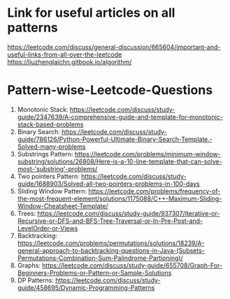 # Link for useful articles on all patterns
https://leetcode.com/discuss/general-discussion/665604/important-and-useful-links-from-all-over-the-leetcode
https://liuzhenglaichn.gitbook.io/algorithm/

# Pattern-wise-Leetcode-Questions

1) Monotonic Stack: https://leetcode.com/discuss/study-guide/2347639/A-comprehensive-guide-and-template-for-monotonic-stack-based-problems
2) Binary Search: https://leetcode.com/discuss/study-guide/786126/Python-Powerful-Ultimate-Binary-Search-Template.-Solved-many-problems
3) Substrings Pattern: https://leetcode.com/problems/minimum-window-substring/solutions/26808/Here-is-a-10-line-template-that-can-solve-most-'substring'-problems/
4) Two pointers Pattern: https://leetcode.com/discuss/study-guide/1688903/Solved-all-two-pointers-problems-in-100-days
5) Sliding Window Pattern: https://leetcode.com/problems/frequency-of-the-most-frequent-element/solutions/1175088/C++-Maximum-Sliding-Window-Cheatsheet-Template/
6) Trees: https://leetcode.com/discuss/study-guide/937307/Iterative-or-Recursive-or-DFS-and-BFS-Tree-Traversal-or-In-Pre-Post-and-LevelOrder-or-Views
7) Backtracking: https://leetcode.com/problems/permutations/solutions/18239/A-general-approach-to-backtracking-questions-in-Java-(Subsets-Permutations-Combination-Sum-Palindrome-Partioning)/
8) Graphs: https://leetcode.com/discuss/study-guide/655708/Graph-For-Beginners-Problems-or-Pattern-or-Sample-Solutions
9) DP Patterns: https://leetcode.com/discuss/study-guide/458695/Dynamic-Programming-Patterns
